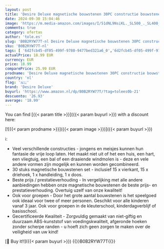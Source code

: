 ```yaml
---
layout: post
title: 'Desire Deluxe magnetische bouwstenen 30PC constructie bouwstenen set Montessori speelgoed onderdelen voor kinderen 2 3 4 5 6 7 8 jaar oud  educatief speelgoed voor meisjes jongens educatief cadeau'
date: 2024-09-30 15:04:46
image: 'https://m.media-amazon.com/images/I/51dNL9NsiKL._SL500_._SL400_.jpg'
comments: true
category: ofertas
author: 'tole.es'
slug: 'B0B2RYW77T-nl Desire Deluxe magnetische bouwstenen 30PC constructie...'
sku: 'B0B2RYW77T-nl'
tags: [ '6d2fcb45-df05-499f-9780-9477bed321a6_0','6d2fcb45-df05-499f-9780-9477bed321a6_501','Arborist Merchandising Root','Bouw- & constructiespeelgoed','Educatief speelgoed','Magnetische speelgoedbouwsets','Montessori','Self Service','Special Features Stores','Speelgoed & spellen','desire deluxe','🇳🇱', ]
actualPrice: 18.99 EUR
currency: EUR
price: 18.99
comparePrice: 25.99 EUR
prodname: 'Desire Deluxe magnetische bouwstenen 30PC constructie bouwstenen set Montessori speelgoed onderdelen voor kinderen 2 3 4 5 6 7 8 jaar oud  educatief speelgoed voor meisjes jongens educatief cadeau'
country: 'nl'
flag: '🇳🇱'
brand: 'Desire Deluxe'
buyurl: 'https://www.amazon.nl/dp/B0B2RYW77T/?tag=tolees0b-21'
descuento: '26.93'
average: '18.99'
---
```


You can find [{{< param title >}}]({{< param buyurl >}}) with a discount here:

[![{{< param prodname >}}]({{< param image >}})]({{< param buyurl >}})

ℹ️:

- Veel verschillende constructies - jongens en meisjes kunnen hun fantasie de vrije loop laten. Het maakt niet uit of het een huis, een hart, een vliegtuig, een bal of een draaiende windmolen is - deze en vele andere vormen zijn mogelijk en kunnen worden gecombineerd.
- 30 stuks magnetische bouwstenen set - inclusief 15 x vierkant, 15 x driehoek, 1 x handleiding, 1 x doos.
- Beste prijs / prestatieverhouding - In vergelijking met alle andere aanbiedingen hebben onze magnetische bouwstenen de beste prijs- en prestatieverhouding. Overtuig uzelf van onze kwaliteit!
- Ook voor groepen - Door het grote aantal bouwstenen is het speelgoed ook ideaal voor twee of meer personen. Geschikt voor alle kinderen vanaf 3 jaar. Ook voor groepen in de kleuterschool, kinderdagverblijf of basisschool.
- Gecertificeerde Kwaliteit - Zorgvuldig gemaakt van niet-giftig en duurzaam ABS-kunststof van voedingskwaliteit, afgeronde hoeken zonder scherpe randen - u hoeft zich geen zorgen te maken over de veiligheid van uw kind!

[🛒 Buy it!!]({{< param buyurl >}})
{{<world>}}B0B2RYW77T{{</world>}}
